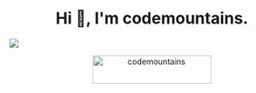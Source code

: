 <h1 align="center">Hi 👋, I'm codemountains.</h1>

<img src="assets/bio-anim.gif"><br>
<p align="center"><a href="https://www.buymeacoffee.com/codemountains"><img align="center" src="https://cdn.buymeacoffee.com/buttons/v2/default-yellow.png" height="50" width="210" alt="codemountains" /></a></p>

